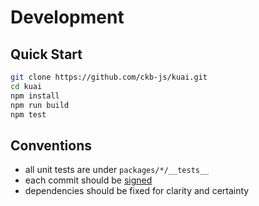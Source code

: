 # Development

## Quick Start

```sh
git clone https://github.com/ckb-js/kuai.git
cd kuai
npm install
npm run build
npm test
```

## Conventions

- all unit tests are under `packages/*/__tests__`
- each commit should be [signed](https://docs.github.com/en/authentication/managing-commit-signature-verification/signing-commits)
- dependencies should be fixed for clarity and certainty
